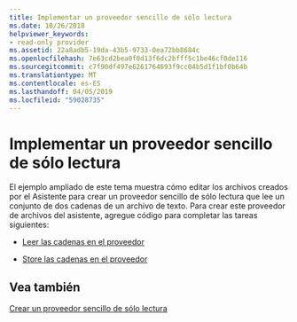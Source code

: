 ```yaml
---
title: Implementar un proveedor sencillo de sólo lectura
ms.date: 10/26/2018
helpviewer_keywords:
- read-only provider
ms.assetid: 22a8adb5-19da-43b5-9733-0ea72bb8684c
ms.openlocfilehash: 7e63cd2bea0f0d13f6dc2bfff5c1be46cf0de116
ms.sourcegitcommit: c7f90df497e6261764893f9cc04b5d1f1bf0b64b
ms.translationtype: MT
ms.contentlocale: es-ES
ms.lasthandoff: 04/05/2019
ms.locfileid: "59028735"
---
```

# <a name="implementing-the-simple-read-only-provider"></a>Implementar un proveedor sencillo de sólo lectura

El ejemplo ampliado de este tema muestra cómo editar los archivos creados por el Asistente para crear un proveedor sencillo de sólo lectura que lee un conjunto de dos cadenas de un archivo de texto. Para crear este proveedor de archivos del asistente, agregue código para completar las tareas siguientes:

- [Leer las cadenas en el proveedor](../../data/oledb/reading-strings-into-the-ole-db-provider.md)

- [Store las cadenas en el proveedor](../../data/oledb/storing-strings-in-the-ole-db-provider.md)

## <a name="see-also"></a>Vea también

[Crear un proveedor sencillo de sólo lectura](../../data/oledb/creating-a-simple-read-only-provider.md)<br/>
